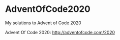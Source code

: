 # AdventOfCode2020
My solutions to Advent of Code 2020

Advent Of Code 2020: http://adventofcode.com/2020
